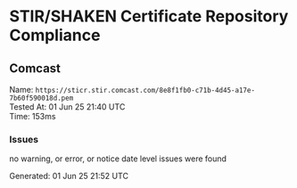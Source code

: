 # STIR/SHAKEN Certificate Repository Compliance

## Comcast

Name: `https://sticr.stir.comcast.com/8e8f1fb0-c71b-4d45-a17e-7b60f590018d.pem`\
Tested At: 01 Jun 25 21:40 UTC\
Time: 153ms

### Issues

no warning, or error, or notice date level issues were found

Generated: 01 Jun 25 21:52 UTC